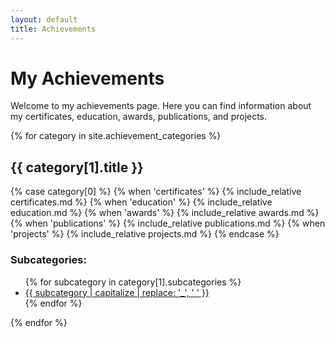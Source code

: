 ```yaml
---
layout: default
title: Achievements
---
```


# My Achievements

Welcome to my achievements page. Here you can find information about my certificates, education, awards, publications, and projects.

{% for category in site.achievement_categories %}
  <h2>{{ category[1].title }}</h2>
  
  {% case category[0] %}
    {% when 'certificates' %}
      {% include_relative certificates.md %}
    {% when 'education' %}
      {% include_relative education.md %}
    {% when 'awards' %}
      {% include_relative awards.md %}
    {% when 'publications' %}
      {% include_relative publications.md %}
    {% when 'projects' %}
      {% include_relative projects.md %}
  {% endcase %}
  
  <h3>Subcategories:</h3>
  <ul>
    {% for subcategory in category[1].subcategories %}
      <li>
        <a href="{{ site.baseurl }}/achievements/{{ category[0] }}/{{ subcategory | slugify }}">
          {{ subcategory | capitalize | replace: '_', ' ' }}
        </a>
      </li>
    {% endfor %}
  </ul>
{% endfor %}